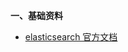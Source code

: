 **一、基础资料**
* [elasticsearch 官方文档](https://www.elastic.co/guide/en/elasticsearch/reference/master/index.html)
